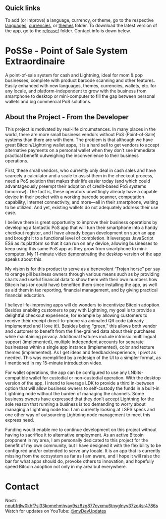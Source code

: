 ## Quick links

To add (or improve) a language, currency, or theme, go to the respective [languages](languages/), [currencies](currencies/), or [themes](themes/) folder.
To download the latest version of the app, go to the [release/](tbd) folder.
Contact info is down below.

# PoSSe - Point of Sale System Extraordinaire

A point-of-sale system for cash and Lightning, ideal for mom & pop
businesses, complete with product barcode scanning and other features.
Easily enhanced with new languages, themes, currencies, wallets, etc.
for any locale, and platform-independent to grow with the business
from smartphone to desktop or mini-computer to fill the gap between personal
wallets and big commercial PoS solutions.

## About the Project - From the Developer

This project is motivated by real-life circumstances. In many places
in the world, there are more small business vendors without PoS
(Point-of-Sale) systems than there are with them. The problem is that
although we have great Bitcoin/Lightning wallet apps, it is a hard
sell to get vendors to accept alternative payments on a personal
wallet when they don’t see immediate practical benefit outweighing the
inconvenience to their business operations.

First, these small vendors, who currently only deal in cash sales and
have scarcely a calculator and a scale to assist them in the checkout
process, need a PoS solution that makes their life easier today (and
which could advantageously preempt their adoption of credit-based PoS
systems tomorrow). The fact is, these operators unwittingly already
have a capable device in their pocket with a working barcode scanner,
computation capability, Internet connectivity, and more—all in their
smartphone, waiting to be utilized. And yet, existing wallets do not
adequately address their use case.

I believe there is great opportunity to improve their business
operations by developing a fantastic PoS app that will turn their
smartphone into a handy checkout register, and I have already begun
development on such an app and brought it to a functional level of
completion. It leverages JavaScript ES6 as its platform so that it can
run on any device, allowing businesses to keep using this same PoS app
as they grow from smartphone to mini-computer. My 11-minute video
demonstrating the desktop version of the app speaks about this.

My vision is for this product to serve as a benevolent “Trojan horse”
per say to orange pill business owners through various means such as
by providing charts and useful financial data to show them with their
own numbers how Bitcoin has (or could have) benefited them since
installing the app, as well as aid them in tax reporting, financial
management, and by giving practical financial education.

I believe life-improving apps will do wonders to incentivize Bitcoin
adoption. Besides enabling customers to pay with Lightning, my goal is
to provide a delightful checkout experience, for example by allowing
customers to receive their receipt direct-to-phone via animated QR
code (already implemented and I love it!). Besides being “green,” this
allows both vendor and customer to benefit from the fine-grained data
about their purchases while maintaining privacy. Additional features
include intrinsic multilingual support (implemented), multiple
independent accounts for separate businesses within a single app
instance (implemented), color and texture themes (implemented). As I
get ideas and feedback/experience, I pivot as needed. This was
exemplified by a redesign of the UI to a simpler format, as I
mentioned in my 15-minute introduction video.

For wallet operations, the app can be configured to use any
LNbits-compatible wallet for custodial or non-custodial operation.
With the desktop version of the app, I intend to leverage LDK to
provide a third in-between option that will allow business owners to
self-custody the funds in a built-in Lightning node without the burden
of managing the channels. Some business owners have expressed that
they don’t accept Lightning for the sole reason that running a
business is too demanding to worry about managing a Lightning node
too. I am currently looking at LSPS specs and one other way of
outsourcing Lightning node management to meet this express need.

Funding would enable me to continue development on this project
without having to sacrifice it to alternative employment. As an active
Bitcoin proponent in my area, I am personally dedicated to this
project for the benefit of my own community, but I have designed it
with the flexibility to be configured and/or extended to serve any
locale. It is an app that is currently missing from the ecosystem as
far as I am aware, and I hope it will raise the bar for what apps
should do, provoke others to innovation, and hopefully speed Bitcoin
adoption not only in my area but everywhere.

# Contact

Nostr: [npub1rjlw0khf7sj33kpmehmhvay9sz8zg877cyxmu6tnyglnyv37zc4sr4786s](nostr:npub1rjlw0khf7sj33kpmehmhvay9sz8zg877cyxmu6tnyglnyv37zc4sr4786s)
Watch for updates on YouTube: [@myDevUpdates](https://www.youtube.com/channel/UCwiikbsKzH2_3HxCou2I54A)
